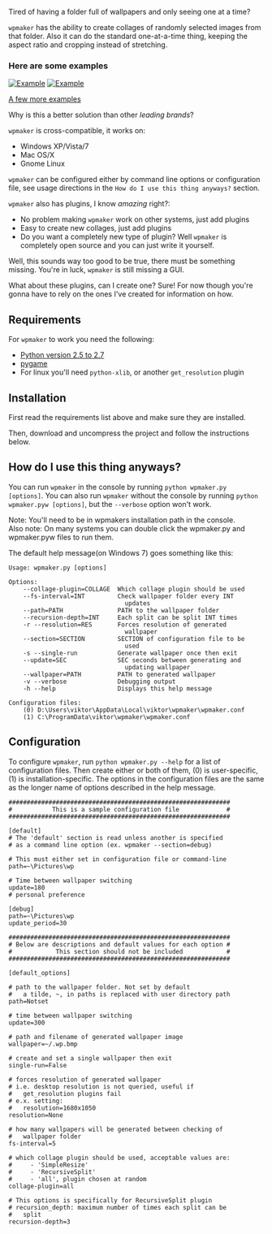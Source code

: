 Tired of having a folder full of wallpapers and only seeing one at a time?

`wpmaker` has the ability to create collages of randomly selected images from
that folder. Also it can do the standard one-at-a-time thing, keeping the aspect
ratio and cropping instead of stretching.

### Here are some examples
[![Example](http://i.imgur.com/XLNHpl.jpg)](http://i.imgur.com/XLNHp.jpg)
[![Example](http://i.imgur.com/YHrL4l.jpg)](http://i.imgur.com/YHrL4.jpg)

[A few more examples](http://imgur.com/a/9MFjX#0)

Why is this a better solution than other *leading brands*?

`wpmaker` is cross-compatible, it works on:
- Windows XP/Vista/7
- Mac OS/X
- Gnome Linux

`wpmaker` can be configured either by command line options or configuration file, 
see usage directions in the `How do I use this thing anyways?` section. 

`wpmaker` also has plugins, I know *amazing* right?:
- No problem making `wpmaker` work on other systems, just add plugins
- Easy to create new collages, just add plugins
- Do you want a completely new type of plugin? Well `wpmaker` is completely 
open source and you can just write it yourself.

Well, this sounds way too good to be true, there must be something missing.
You're in luck, `wpmaker` is still missing a GUI.

What about these plugins, can I create one? Sure! For now though you're gonna have
to rely on the ones I've created for information on how.

## Requirements
For `wpmaker` to work you need the following:

- [Python version 2.5 to 2.7](http://python.org/download/releases/2.7.3/)
- [pygame](http://www.pygame.org/download.shtml)
- For linux you'll need `python-xlib`, or another `get_resolution` plugin

## Installation
First read the requirements list above and make sure they are installed.

Then, download and uncompress the project and follow the instructions below.

## How do I use this thing anyways?
You can run `wpmaker` in the console by running `python wpmaker.py [options]`.
You can also run `wpmaker` without the console by running `python wpmaker.pyw
[options]`, but the `--verbose` option won't work.

Note: You'll need to be in wpmakers installation path in the console.  
Also note: On many systems you can double click the wpmaker.py and wpmaker.pyw
files to run them.

The default help message(on Windows 7) goes something like this:

```
Usage: wpmaker.py [options]

Options:
    --collage-plugin=COLLAGE  Which collage plugin should be used
    --fs-interval=INT         Check wallpaper folder every INT
                                updates
    --path=PATH               PATH to the wallpaper folder
    --recursion-depth=INT     Each split can be split INT times
    -r --resolution=RES       Forces resolution of generated
                                wallpaper
    --section=SECTION         SECTION of configuration file to be
                                used
    -s --single-run           Generate wallpaper once then exit
    --update=SEC              SEC seconds between generating and
                                updating wallpaper
    --wallpaper=PATH          PATH to generated wallpaper
    -v --verbose              Debugging output
    -h --help                 Displays this help message

Configuration files:
    (0) D:\Users\viktor\AppData\Local\viktor\wpmaker\wpmaker.conf
    (1) C:\ProgramData\viktor\wpmaker\wpmaker.conf
```

## Configuration
To configure `wpmaker`, run `python wpmaker.py --help` for a list of
configuration files. Then create either or both of them, (0) is user-specific, (1) is
installation-specific. The options in the configuration files are the same as
the longer name of options described in the help message.

```
#############################################################
#           This is a sample configuration file             #
#############################################################

[default]
# The 'default' section is read unless another is specified
# as a command line option (ex. wpmaker --section=debug)

# This must either set in configuration file or command-line
path=~\Pictures\wp

# Time between wallpaper switching
update=180
# personal preference

[debug]
path=~\Pictures\wp
update_period=30

#############################################################
# Below are descriptions and default values for each option #
#            This section should not be included            #
#############################################################

[default_options]

# path to the wallpaper folder. Not set by default
#   a tilde, ~, in paths is replaced with user directory path
path=Notset

# time between wallpaper switching
update=300

# path and filename of generated wallpaper image
wallpaper=~/.wp.bmp

# create and set a single wallpaper then exit
single-run=False

# forces resolution of generated wallpaper
# i.e. desktop resolution is not queried, useful if
#   get_resolution plugins fail
# e.x. setting:
#   resolution=1680x1050
resolution=None

# how many wallpapers will be generated between checking of
#   wallpaper folder
fs-interval=5

# which collage plugin should be used, acceptable values are:
#     - 'SimpleResize'
#     - 'RecursiveSplit'
#     - 'all', plugin chosen at random
collage-plugin=all

# This options is specifically for RecursiveSplit plugin
# recursion_depth: maximum number of times each split can be
#   split
recursion-depth=3

```
